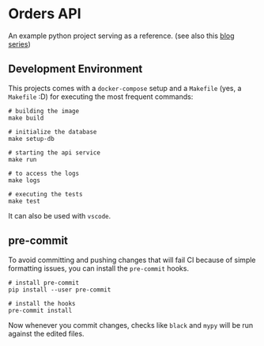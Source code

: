 # Orders API

An example python project serving as a reference. (see also this [blog series](https://www.patrick-muehlbauer.com/articles/python-docker-compose-vscode))

## Development Environment

This projects comes with a `docker-compose` setup and a `Makefile` (yes, a `Makefile` :D) for executing the most frequent commands:

	# building the image
	make build

	# initialize the database
	make setup-db

	# starting the api service
	make run

	# to access the logs
	make logs

	# executing the tests
	make test

It can also be used with `vscode`.

## pre-commit

To avoid committing and pushing changes that will fail CI because of simple formatting issues, you can install the `pre-commit` hooks.

	# install pre-commit
	pip install --user pre-commit

	# install the hooks
	pre-commit install

Now whenever you commit changes, checks like `black` and `mypy` will be run against the edited files.
